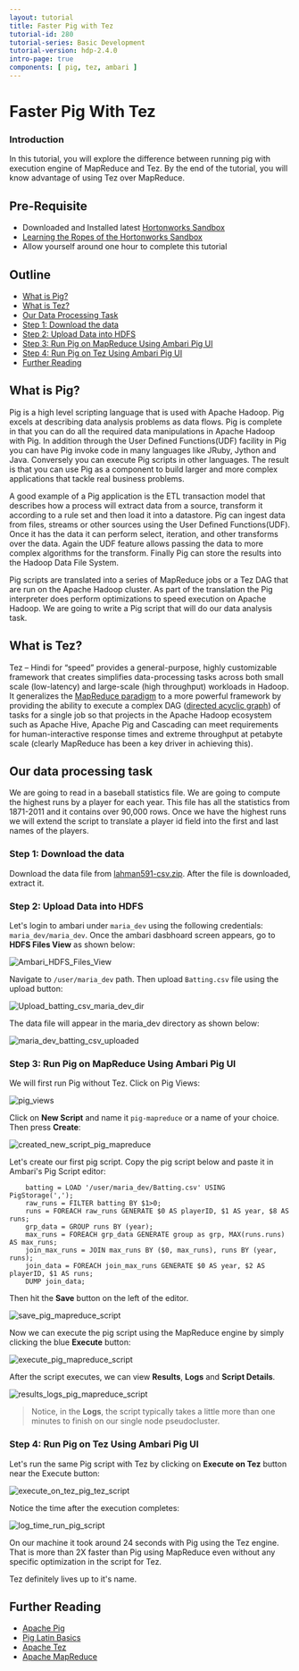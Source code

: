 ```yaml
---
layout: tutorial
title: Faster Pig with Tez
tutorial-id: 280
tutorial-series: Basic Development
tutorial-version: hdp-2.4.0
intro-page: true
components: [ pig, tez, ambari ]
---
```



# Faster Pig With Tez

### Introduction

In this tutorial, you will explore the difference between running pig with execution engine of MapReduce and Tez. By the end of the tutorial, you will know advantage of using Tez over MapReduce.

## Pre-Requisite
*  Downloaded and Installed latest [Hortonworks Sandbox](http://hortonworks.com/products/hortonworks-sandbox/#install)
*  [Learning the Ropes of the Hortonworks Sandbox](http://hortonworks.com/hadoop-tutorial/learning-the-ropes-of-the-hortonworks-sandbox/)
*  Allow yourself around one hour to complete this tutorial

## Outline
- [What is Pig?](#what-is-pig)
- [What is Tez?](#what-is-tez)
- [Our Data Processing Task](#our-data-processing-task)
- [Step 1: Download the data](#download-the-data)
- [Step 2: Upload Data into HDFS](#upload-data-into-hdfs)
- [Step 3: Run Pig on MapReduce Using Ambari Pig UI](#use-ambari-pig-ui-run-pig-on-mapreduce)
- [Step 4: Run Pig on Tez Using Ambari Pig UI](#run-pig-on-tez)
- [Further Reading](#further-reading)

## What is Pig? <a id="what-is-pig"></a>

Pig is a high level scripting language that is used with Apache Hadoop. Pig excels at describing data analysis problems as data flows. Pig is complete in that you can do all the required data manipulations in Apache Hadoop with Pig. In addition through the User Defined Functions(UDF) facility in Pig you can have Pig invoke code in many languages like JRuby, Jython and Java. Conversely you can execute Pig scripts in other languages. The result is that you can use Pig as a component to build larger and more complex applications that tackle real business problems.

A good example of a Pig application is the ETL transaction model that describes how a process will extract data from a source, transform it according to a rule set and then load it into a datastore. Pig can ingest data from files, streams or other sources using the User Defined Functions(UDF). Once it has the data it can perform select, iteration, and other transforms over the data. Again the UDF feature allows passing the data to more complex algorithms for the transform. Finally Pig can store the results into the Hadoop Data File System.

Pig scripts are translated into a series of MapReduce jobs or a Tez DAG that are run on the Apache Hadoop cluster. As part of the translation the Pig interpreter does perform optimizations to speed execution on Apache Hadoop. We are going to write a Pig script that will do our data analysis task.

## What is Tez? <a id="what-is-tez"></a>

Tez – Hindi for “speed” provides a general-purpose, highly customizable framework that creates simplifies data-processing tasks across both small scale (low-latency) and large-scale (high throughput) workloads in Hadoop. It generalizes the [MapReduce paradigm](http://en.wikipedia.org/wiki/MapReduce) to a more powerful framework by providing the ability to execute a complex DAG ([directed acyclic graph](http://en.wikipedia.org/wiki/Directed_acyclic_graph)) of tasks for a single job so that projects in the Apache Hadoop ecosystem such as Apache Hive, Apache Pig and Cascading can meet requirements for human-interactive response times and extreme throughput at petabyte scale (clearly MapReduce has been a key driver in achieving this).

## Our data processing task <a id="our-data-processing-task"></a>

We are going to read in a baseball statistics file. We are going to compute the highest runs by a player for each year. This file has all the statistics from 1871-2011 and it contains over 90,000 rows. Once we have the highest runs we will extend the script to translate a player id field into the first and last names of the players.

### Step 1: Download the data <a id="download-the-data"></a>

Download the data file from [lahman591-csv.zip](http://seanlahman.com/files/database/lahman591-csv.zip). After the file is downloaded, extract it.

### Step 2: Upload Data into HDFS <a id="upload-data-into-hdfs"></a>

Let's login to ambari under `maria_dev` using the following credentials: `maria_dev/maria_dev`. Once the ambari dasbhoard screen appears, go to **HDFS Files View** as shown below:

![Ambari_HDFS_Files_View](/assets/faster-pig-with-tez/Ambari_HDFS_Files_View_pig_tez.png)

Navigate to `/user/maria_dev` path. Then upload `Batting.csv` file using the upload button:

![Upload_batting_csv_maria_dev_dir](/assets/faster-pig-with-tez/Upload_batting_csv_maria_dev_dir_pig_tez.png)


The data file will appear in the maria_dev directory as shown below:

![maria_dev_batting_csv_uploaded](/assets/faster-pig-with-tez/maria_dev_batting_csv_uploaded_pig_tez.png)


### Step 3: Run Pig on MapReduce Using Ambari Pig UI <a id="use-ambari-pig-ui-run-pig-on-mapreduce"></a>

We will first run Pig without Tez. Click on Pig Views:

![pig_views](/assets/faster-pig-with-tez/pig_views_pig_tez.png)


Click on **New Script** and name it `pig-mapreduce` or a name of your choice. Then press **Create**:

![created_new_script_pig_mapreduce](/assets/faster-pig-with-tez/created_new_script_pig_mapreduce_pig_tez.png)


Let's create our first pig script. Copy the pig script below and paste it in Ambari's Pig Script editor:

~~~
    batting = LOAD '/user/maria_dev/Batting.csv' USING PigStorage(',');
    raw_runs = FILTER batting BY $1>0;
    runs = FOREACH raw_runs GENERATE $0 AS playerID, $1 AS year, $8 AS runs;
    grp_data = GROUP runs BY (year);
    max_runs = FOREACH grp_data GENERATE group as grp, MAX(runs.runs) AS max_runs;
    join_max_runs = JOIN max_runs BY ($0, max_runs), runs BY (year, runs);
    join_data = FOREACH join_max_runs GENERATE $0 AS year, $2 AS playerID, $1 AS runs;
    DUMP join_data;
~~~

Then hit the **Save** button on the left of the editor. 

![save_pig_mapreduce_script](/assets/faster-pig-with-tez/save_pig_mapreduce_script.png)


Now we can execute the pig script using the MapReduce engine by simply clicking the blue **Execute** button:

![execute_pig_mapreduce_script](/assets/faster-pig-with-tez/execute_pig_mapreduce_script_pig_tez.png)


After the script executes, we can view **Results**, **Logs** and **Script Details**. 

![results_logs_pig_mapreduce_script](/assets/faster-pig-with-tez/results_logs_pig_mapreduce_script_pig_tez.png)

> Notice, in the **Logs**, the script typically takes a little more than one minutes to finish on our single node pseudocluster.

### Step 4: Run Pig on Tez Using Ambari Pig UI <a id="run-pig-on-tez"></a>

Let's run the same Pig script with Tez by clicking on **Execute on Tez** button near the Execute button:

![execute_on_tez_pig_tez_script](/assets/faster-pig-with-tez/execute_on_tez_pig_tez_script_pig_tez.png)


Notice the time after the execution completes:

![log_time_run_pig_script](/assets/faster-pig-with-tez/log_time_run_pig_script_pig_tez.png)

On our machine it took around 24 seconds with Pig using the Tez engine. That is more than 2X faster than Pig using MapReduce even without any specific optimization in the script for Tez.

Tez definitely lives up to it's name.

## Further Reading <a id="further-reading"></a>
- [Apache Pig](http://hortonworks.com/hadoop/pig/)
- [Pig Latin Basics](https://pig.apache.org/docs/r0.12.0/basic.html#store)
- [Apache Tez](http://hortonworks.com/hadoop/tez/)
- [Apache MapReduce](http://hortonworks.com/hadoop/mapreduce/)
